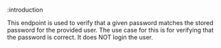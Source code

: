 :introduction

This endpoint is used to verify that a given password matches the stored password for the provided user.
The use case for this is for verifying that the password is correct. It does NOT login the user.
